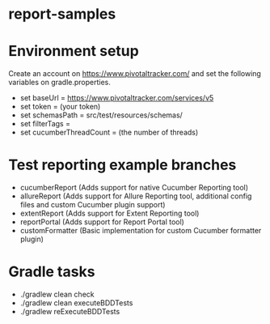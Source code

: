 # report-samples 
# Environment setup
Create an account on https://www.pivotaltracker.com/ and set the following variables on gradle.properties.
- set baseUrl = https://www.pivotaltracker.com/services/v5
- set token = (your token)
- set schemasPath = src/test/resources/schemas/
- set filterTags = 
- set cucumberThreadCount = (the number of threads)

# Test reporting example branches
- cucumberReport (Adds support for native Cucumber Reporting tool)
- allureReport (Adds support for Allure Reporting tool, additional config files and custom Cucumber plugin support)
- extentReport (Adds support for Extent Reporting tool)
- reportPortal (Adds support for Report Portal tool)
- customFormatter (Basic implementation for custom Cucumber formatter plugin)

# Gradle tasks
- ./gradlew clean check
- ./gradlew clean executeBDDTests
- ./gradlew reExecuteBDDTests

